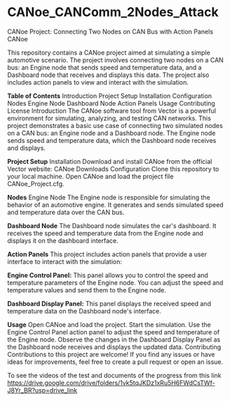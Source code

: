 # CANoe_CANComm_2Nodes_Attack
CANoe Project: Connecting Two Nodes on CAN Bus with Action Panels
CANoe

This repository contains a CANoe project aimed at simulating a simple automotive scenario. 
The project involves connecting two nodes on a CAN bus: an Engine node that sends speed and temperature data,
and a Dashboard node that receives and displays this data. The project also includes action panels to view and interact with the simulation.

**Table of Contents**
Introduction
Project Setup
Installation
Configuration
Nodes
Engine Node
Dashboard Node
Action Panels
Usage
Contributing
License
Introduction
The CANoe software tool from Vector is a powerful environment for simulating, 
analyzing, and testing CAN networks. This project demonstrates a basic use case of connecting two simulated nodes on a CAN bus: 
an Engine node and a Dashboard node. The Engine node sends speed and temperature data, which the Dashboard node receives and displays.

**Project Setup**
Installation
Download and install CANoe from the official Vector website: CANoe Downloads
Configuration
Clone this repository to your local machine.
Open CANoe and load the project file CANoe_Project.cfg.

**Nodes**
Engine Node
The Engine node is responsible for simulating the behavior of an automotive engine. It generates and sends simulated speed and temperature data over the CAN bus.

**Dashboard Node**
The Dashboard node simulates the car's dashboard. It receives the speed and temperature data from the Engine node and displays it on the dashboard interface.

**Action Panels**
This project includes action panels that provide a user interface to interact with the simulation:

**Engine Control Panel:** This panel allows you to control the speed and temperature parameters of the Engine node.
You can adjust the speed and temperature values and send them to the Engine node.

**Dashboard Display Panel:** This panel displays the received speed and temperature data on the Dashboard node's interface.

**Usage**
Open CANoe and load the project.
Start the simulation.
Use the Engine Control Panel action panel to adjust the speed and temperature of the Engine node.
Observe the changes in the Dashboard Display Panel as the Dashboard node receives and displays the updated data.
Contributing
Contributions to this project are welcome! If you find any issues or have ideas for improvements, feel free to create a pull request or open an issue.

To see the videos of the test and documents of the progress from this link
https://drive.google.com/drive/folders/1vk5tqJKDz1xRu5H6FWdCsTWf-J8Yr_BR?usp=drive_link
